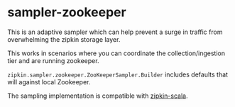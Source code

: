 # sampler-zookeeper
This is an adaptive sampler which can help prevent a surge in traffic
from overwhelming the zipkin storage layer.

This works in scenarios where you can coordinate the collection/ingestion
tier and are running zookeeper.

`zipkin.sampler.zookeeper.ZooKeeperSampler.Builder` includes defaults
that will against local Zookeeper.

The sampling implementation is compatible with [zipkin-scala](https://github.com/openzipkin/zipkin/tree/master/zipkin-sampler).
